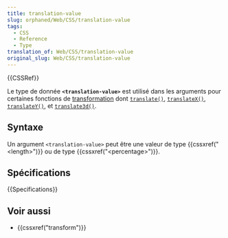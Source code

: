 ```yaml
---
title: translation-value
slug: orphaned/Web/CSS/translation-value
tags:
  - CSS
  - Reference
  - Type
translation_of: Web/CSS/translation-value
original_slug: Web/CSS/translation-value
---
```


{{CSSRef}}

Le type de donnée **`<translation-value>`** est utilisé dans les arguments pour certaines fonctions de [transformation](/fr/docs/Web/CSS/transform) dont [`translate()`](/fr/docs/Web/CSS/transform-function/translate), [`translateX()`](/fr/docs/Web/CSS/transform-function/translateX), [`translateY()`](/fr/docs/Web/CSS/transform-function/translateY), et [`translate3d()`](/fr/docs/Web/CSS/transform-function/translate3d).

## Syntaxe

Un argument `<translation-value>` peut être une valeur de type {{cssxref("&lt;length&gt;")}} ou de type {{cssxref("&lt;percentage&gt;")}}.

## Spécifications

{{Specifications}}

## Voir aussi

- {{cssxref("transform")}}
